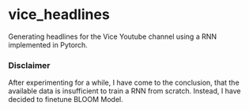 # vice_headlines
Generating headlines for the Vice Youtube channel using a RNN implemented in Pytorch.

### Disclaimer
After experimenting for a while, I have come to the conclusion, that the available data is insufficient to train a RNN from scratch.
Instead, I have decided to finetune BLOOM Model. 
